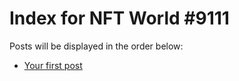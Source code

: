 # Index for NFT World #9111
Posts will be displayed in the order below:

- [Your first post](./001-first.md)

